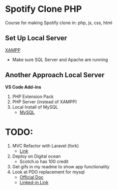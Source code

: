 # Spotify Clone PHP

Course for making Spotify clone in: php, js, css, html

## Set Up Local Server

[XAMPP](https://www.apachefriends.org/index.html)

- Make sure SQL Server and Apache are running

## Another Approach Local Server

**VS Code Add-ins**

1. PHP Extension Pack
1. PHP Server (instead of XAMPP)
1. Local Install of MySQL
   - [MySQL](https://dev.mysql.com/downloads/mysql/)

# TODO:

1. MVC Refactor with Laravel (fork)
   - [Link](https://laravel.com/)
1. Deploy on Digital ocean
   - Scotch.io has 100 credit
1. Get gifs in my readme to show app functionality
1. Look at PDO replacement for mysql
   - [Official Doc](https://www.php.net/manual/en/book.pdo.php)
   - [Linked-in Link](https://www.linkedin.com/pulse/why-should-you-switch-pdo-from-mysql-mysqli-diwaker-mishra/)
